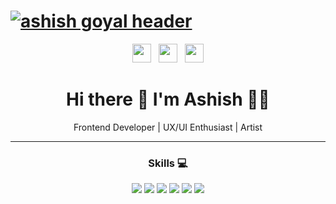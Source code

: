 # [![ashish goyal header](https://res.cloudinary.com/ashygoyal/image/upload/v1594585862/Github/cover.png)](https://ashishgoyal.in)
<p align='center'>
<a href="https://twitter.com/ashish_tiff" target="_blank"><img height="30" src="https://res.cloudinary.com/ashygoyal/image/upload/v1594586140/Github/twitter.png"></a>&nbsp;&nbsp;
<a href="https://www.instagram.com/ashygoyal/?hl=en" target="_blank"><img height="30" src="https://res.cloudinary.com/ashygoyal/image/upload/v1594586139/Github/instagram.jpg"></a>&nbsp;&nbsp;
<a href="https://www.linkedin.com/in/ashygoyal/" target="_blank"><img height="30" src="https://res.cloudinary.com/ashygoyal/image/upload/v1594586139/Github/linkedin.png"></a>
</p>

<h1 align='center'>
  Hi there 👋 I'm Ashish 👨‍💻
</h1>

<p align='center'>
  Frontend Developer | UX/UI Enthusiast | Artist
</p>

---
<h3 align='center'>
 Skills 💻
</h3>
<p align='center'>
<img src= "https://img.shields.io/badge/-Javascript-black?logo=javascript&style=for-the-badge" />
<img src= "https://img.shields.io/badge/-html5-black?logo=html5&style=for-the-badge&logoColor=orange" />
<img src= "https://img.shields.io/badge/-css3-black?logo=css3&style=for-the-badge&logoColor=blue" />
<img src="https://img.shields.io/badge/-Angular-black?logo=angular&style=for-the-badge&logoColor=red" />
<img src="https://img.shields.io/badge/-Sketchbook-black?logo=autodesk&style=for-the-badge&logoColor=orange" />
<img src="https://img.shields.io/badge/-figma-black?logo=figma&style=for-the-badge" />
</p>

<!--
**Ashygoyal/ashygoyal** is a ✨ _special_ ✨ repository because its `README.md` (this file) appears on your GitHub profile.

Here are some ideas to get you started:

- 🔭 I’m currently working on ...
- 🌱 I’m currently learning ...
- 👯 I’m looking to collaborate on ...
- 🤔 I’m looking for help with ...
- 💬 Ask me about ...
- 📫 How to reach me: ...
- 😄 Pronouns: ...
- ⚡ Fun fact: ...
-->
